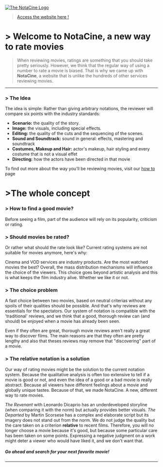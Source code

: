 [![The NotaCine Logo](https://i.imgur.com/FTCAyFV.jpg)](https://notacine.herokuapp.com)

> [Access the website here !](https://notacine.herokuapp.com)
# > Welcome to **NotaCine**, a new way to rate movies

 >When reviewing movies, ratings are something that you should take pretty seriously. However, we think that the regular way of using a number to rate a movie is biased. That is why we came up with **NotaCine**, a website that is unlike the hundreds of other services reviewing movies. 
 ***
 ### > The Idea
 
 The idea is simple: Rather than giving arbitrary notations, the reviewer will compare six points with the industry standards:
 * **Scenario:** the quality of the story.
 * **Image:** the visuals, including special effects.
 * **Editing:** the quality of the cuts and the sequencing of the scenes.
 * **Sound and Soundtrack:** sound in general: effects, mastering and soundtrack
 * **Costumes, Makeup and Hair:** actor's makeup, hair styling and every costume that is not a visual effet
 * **Directing:** how the actors have been directed in that movie

To find out more about the way you'll be reviewing movies, visit our [how to](http://notacine.herokuapp.com/statics/how) page


# >The whole concept
### > How to find a good movie?

Before seeing a film, part of the audience will rely on its popularity, criticism or rating.

### > Should movies be rated?

Or rather what should the rate look like? Current rating systems are not suitable for movies anymore, here's why:

Cinema and VOD services are industry products. Are the most watched movies the best? Overall, the mass distribution mechanisms will influence the choice of the viewers. This choice goes beyond artistic analysis and this is what keeps the film industry alive. Whether we like it or not.

### > The choice problem

A fast choice between two movies, based on neutral criterias without any spoils of their qualities should be possible. And that's why reviews are essentials for the spectators. Our system of notation is compatible with the 'traditional' reviews, and we think that a good, thorough review can (and should) be enjoyed when a movie has already been seen.

Even if they often are great, thorough movie reviews aren't really a great way to discover films. The main reasons are that they often are pretty lengthy and also that theses reviews may remove that "discovering" part of a movie.
### > The relative notation is a solution

Our way of rating movies might be the solution to the current notation system. Because the qualitative analysis is often too extensive to tell if a movie is good or not, and even the idea of a good or a bad movie is really abstract. Because all viewers have different feelings about a movie and globally unique tastes. Because of that, we made NotaCine. A new, different way to rate movies.

*The Revenant* with Leonardo Dicaprio has an underdeveloped storyline (when comparing it with the norm) but actually provides better visuals. *The Departed* by Martin Scorsese has a complex and elaborate script but its imagery does not stand out from the norm. We do not judge the quality but the care taken on a criterion **relative** to recent films. Therefore, you will no longer choose a movie because it's good, but because some particular care has been taken on some points. Expressing a negative judgment on a work might deter a viewer who would have liked it, and we don't want that.

##### Go ahead and search for your next favorite movie!
***
